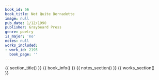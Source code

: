 ```yaml
---
book_id: 56
book_title: Not Quite Bernadette
image: null
pub_date: 1/12/1990
publisher: Graybeard Press
genre: poetry
is_major: 'no'
notes: null
works_included:
- work_id: 2195
  book_page: ''
---
```


{{ section_title() }}
{{ book_info() }}
{{ notes_section() }}
{{ works_section() }}

